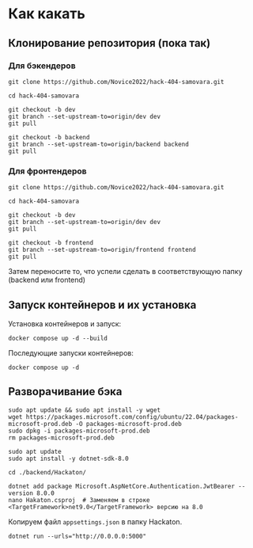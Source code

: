 # Как какать

## Клонирование репозитория (пока так)

### Для бэкендеров

``` shell
git clone https://github.com/Novice2022/hack-404-samovara.git

cd hack-404-samovara

git checkout -b dev
git branch --set-upstream-to=origin/dev dev
git pull

git checkout -b backend
git branch --set-upstream-to=origin/backend backend
git pull
```

### Для фронтендеров

``` shell
git clone https://github.com/Novice2022/hack-404-samovara.git

cd hack-404-samovara

git checkout -b dev
git branch --set-upstream-to=origin/dev dev
git pull

git checkout -b frontend
git branch --set-upstream-to=origin/frontend frontend
git pull
```

Затем переносите то, что успели сделать в соответствующую папку (backend или frontend)

## Запуск контейнеров и их установка

Установка контейнеров и запуск:

``` shell
docker compose up -d --build
```

Последующие запуски контейнеров:

``` shell
docker compose up -d
```

## Разворачивание бэка

``` shell
sudo apt update && sudo apt install -y wget
wget https://packages.microsoft.com/config/ubuntu/22.04/packages-microsoft-prod.deb -O packages-microsoft-prod.deb
sudo dpkg -i packages-microsoft-prod.deb
rm packages-microsoft-prod.deb

sudo apt update
sudo apt install -y dotnet-sdk-8.0

cd ./backend/Hackaton/

dotnet add package Microsoft.AspNetCore.Authentication.JwtBearer --version 8.0.0
nano Hakaton.csproj  # Заменяем в строке <TargetFramework>net9.0</TargetFramework> версию на 8.0
```

Копируем файл `appsettings.json` в папку Hackaton.

``` shell
dotnet run --urls="http://0.0.0.0:5000"
```
